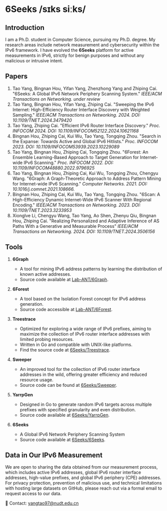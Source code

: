 # 6Seeks /sɪks siːks/


## Introduction

I am a Ph.D. student in Computer Science, pursuing my Ph.D. degree. My research areas include network measurement and cybersecurity within the IPv6 framework. I have evolved the **6Seeks** platform for active measurements in IPv6, strictly for benign purposes and without any malicious or intrusive intent.

## Papers



1. Tao Yang, Bingnan Hou, Yifan Yang, Zhenzhong Yang and Zhiping Cai. "6Seeks: A Global IPv6 Network Periphery Scanning System." *IEEE/ACM Transactions on Networking. under review*
2. Tao Yang, Bingnan Hou, Yifan Yang, Zhiping Cai. "Sweeping the IPv6 Internet: High-Efficiency Router Interface Discovery with Weighted Sampling." *IEEE/ACM Transactions on Networking. 2024. DOI: 10.1109/TNET.2024.3479420*
3. Tao Yang, Zhiping Cai. "Efficient IPv6 Router Interface Discovery." *Proc. INFOCOM 2024. DOI: 10.1109/INFOCOM52122.2024.10621168*
4. Bingnan Hou, Zhiping Cai, Kui Wu, Tao Yang, Tongqing Zhou. "Search in the Expanse: Towards Active and Global IPv6 Hitlists." *Proc. INFOCOM 2023. DOI: 10.1109/INFOCOM53939.2023.10229089*
5. Tao Yang, Bingnan Hou, Zhiping Cai, Tongqing Zhou. "6Forest: An Ensemble Learning-Based Approach to Target Generation for Internet-wide IPv6 Scanning." *Proc. INFOCOM 2022. DOI: 10.1109/INFOCOM48880.2022.9796925*
6. Tao Yang, Bingnan Hou, Zhiping Cai, Kui Wu, Tongqing Zhou, Chengyu Wang. "6Graph: A Graph-Theoretic Approach to Address Pattern Mining for Internet-wide IPv6 Scanning." *Computer Networks. 2021. DOI: 10.1016/j.comnet.2021.108666.*
7. Bingnan Hou, Zhiping Cai, Kui Wu, Tao Yang, Tongqing Zhou. "6Scan: A High-Efficiency Dynamic Internet-Wide IPv6 Scanner With Regional Encoding." *IEEE/ACM Transactions on Networking. 2023. DOI: 10.1109/TNET.2023.3233953*
8. Xionglve Li, Chengyu Wang, Tao Yang, Ao Shen, Zhenyu Qiu, Bingnan Hou, Zhiping Cai. "Realizing Personalized and Adaptive Inference of AS Paths With a Generative and Measurable Process" *IEEE/ACM Transactions on Networking. 2024. DOI: 10.1109/TNET.2024.3506156*

## Tools

1. **6Graph**
   - A tool for mining IPv6 address patterns by learning the distribution of known active addresses.
   - Source code available at [Lab-ANT/6Graph](https://github.com/Lab-ANT/6Graph).

2. **6Forest**
   - A tool based on the Isolation Forest concept for IPv6 address generation.
   - Source code accessible at [Lab-ANT/6Forest](https://github.com/Lab-ANT/6Forest).

3. **Treestrace**
   - Optimized for exploring a wide range of IPv6 prefixes, aiming to maximize the collection of IPv6 router interface addresses with limited probing resources.
   - Written in Go and compatible with UNIX-like platforms.
   - Find the source code at [6Seeks/Treestrace](https://github.com/6Seeks/Treestrace).

4. **Sweeper**
   - An improved tool for the collection of IPv6 router interface addresses in the wild, offering greater efficiency and reduced resource usage.
   - Source code can be found at [6Seeks/Sweeper](https://github.com/6Seeks/Sweeper).

5. **YarrpGen**
   - Designed in Go to generate random IPv6 targets across multiple prefixes with specified granularity and even distribution.
   - Source code available at [6Seeks/YarrpGen](https://github.com/6Seeks/YarrpGen).

6. **6Seeks**
   - A Global IPv6 Network Periphery Scanning System
   - Source code available at [6Seeks/6Seeks](https://github.com/6Seeks/6Seeks).

## Data in Our IPv6 Measurement

We are open to sharing the data obtained from our measurement process, which includes active IPv6 addresses, global IPv6 router interface addresses, high-value prefixes, and global IPv6 periphery (CPE) addresses. For privacy protection, prevention of malicious use, and technical limitations with hosting large datasets on GitHub, please reach out via a formal email to request access to our data.

📧 Contact: yangtao97@nudt.edu.cn
